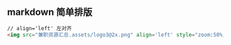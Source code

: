 



## markdown 简单排版

```markdown
// align='left' 左对齐
<img src="兼职资源汇总.assets/logo3@2x.png" align='left' style="zoom:50%;" />
```

